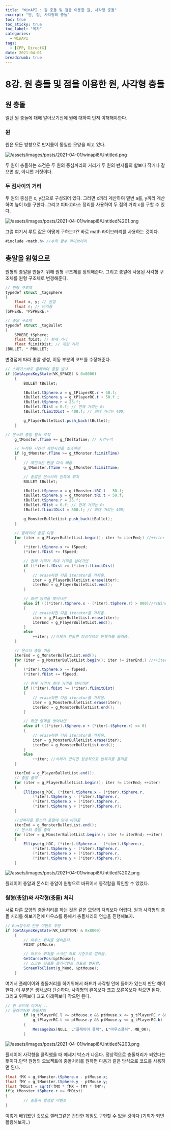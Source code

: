 ```yaml
---
title: "WinAPI : 원 충돌 및 점을 이용한 원, 사각형 충돌"
excerpt: "원, 점, 사각형의 충돌"
toc: true
toc_sticky: true
toc_label: "목차"
categories:
  - WinAPI
tags:
  - [CPP, DirectX]
date: 2021-04-01
breadcrumb: true
---
```



# 8강. 원 충돌 및 점을 이용한 원, 사각형 충돌

## 원 충돌

  일단 원 충돌에 대해 알아보기전에 원에 대하여 먼저 이해해야한다.

### 원

원은 모든 방향으로 반지름이 동일한 모양을 띄고 있다.

![/assets/images/posts/2021-04-01/winapi8/Untitled.png](/assets/images/posts/2021-04-01/winapi8/Untitled.png)

두 원이 충돌하는 조건은 두 원의 중심끼리의 거리가 두 원의 반지름의 합보다 작거나 같으면 참, 아니면 거짓이다.

### 두 점사이의 거리

두 원의 중심은 x, y값으로 구성되어 있다. 그러면 x끼리 계산하여 밑변 a를, y끼리 계산하여 높이 b를 구한다. 그리고 피타고라스 정리를 사용하여 두 점의 거리 c를 구할 수 있다.

![/assets/images/posts/2021-04-01/winapi8/Untitled%201.png](/assets/images/posts/2021-04-01/winapi8/Untitled%201.png)

그럼 여기서 루트 값은 어떻게 구하는가? 바로 math 라이브러리를 사용하는 것이다.

```csharp
#include <math.h> //수학 함수 라이브러리
```

## 총알을 원형으로

원형의 총알을 만들기 위해  원형 구조체를 정의해준다. 그리고 총알에 사용된 사각형 구조체를 원형 구조체로 변경해준다.

```csharp
// 원형 구조체
typedef struct _tagSphere
{
    float x, y; // 원점
    float r; // 반지름
}SPHERE, *PSPHERE;ㄴ

// 총알 구조체
typedef struct _tagBullet
{
    SPHERE tSphere;
    float fDist; // 현재 거리
    float fLimitDist; // 제한 거리
}BULLET, * PBULLET;
```

변경점에 따라 총알 생성, 이동 부분의 코드를 수정해준다.

```csharp
// 스페이스바로 플레이어 총알 발사
if (GetAsyncKeyState(VK_SPACE) & 0x8000)
    {
        BULLET tBullet;

        tBullet.tSphere.x = g_tPlayerRC.r + 50.f;
        tBullet.tSphere.y = g_tPlayerRC.t + 50.f ;
        tBullet.tSphere.r = 25.f;
        tBullet.fDist = 0.f; // 현재 거리는 0;
        tBullet.fLimitDist = 400.f; // 최대 거리는 400;

        g_PlayerBulletList.push_back(tBullet);
    }

// 몬스터 총알 발사 로직
    g_tMonster.fTime += g_fDeltaTime; // 시간누적

    // 누적된 시간이 제한시간을 초과하면
    if (g_tMonster.fTime >= g_tMonster.fLimitTime)
    {
        // 제한시간 만큼 다시 빼줌.
        g_tMonster.fTime -= g_tMonster.fLimitTime;

        // 총알은 몬스터의 왼쪽에 위치
        BULLET tBullet;

        tBullet.tSphere.x = g_tMonster.tRC.l - 50.f;
        tBullet.tSphere.y = g_tMonster.tRC.t + 50.f;
        tBullet.tSphere.r = 25.f;
        tBullet.fDist = 0.f; // 현재 거리는 0;
        tBullet.fLimitDist = 800.f; // 최대 거리는 400;

        g_MonsterBulletList.push_back(tBullet);
    }

    // 플레이어 총알 이동
    for (iter = g_PlayerBulletList.begin(); iter != iterEnd;) //++iter 제거
    {
        (*iter).tSphere.x += fSpeed;
        (*iter).fDist += fSpeed;

        // 현재 거리가 최대 거리를 넘어가면 
        if ((*iter).fDist >= (*iter).fLimitDist)
        {
            // erase하면 다음 iterator를 가져옴.
            iter = g_PlayerBulletList.erase(iter);
            iterEnd = g_PlayerBulletList.end();
        }

        // 화면 영역을 벗어나면
        else if (((*iter).tSphere.x - (*iter).tSphere.r) > 800)//rcWindow.right)
        {
            // erase하면 다음 iterator를 가져옴.
            iter = g_PlayerBulletList.erase(iter);
            iterEnd = g_PlayerBulletList.end();
        }
        else
            ++iter; //삭제가 안되면 정상적으로 반복자를 올려줌.
    }

    // 몬스터 총알 이동
    iterEnd = g_MonsterBulletList.end();
    for (iter = g_MonsterBulletList.begin(); iter != iterEnd;) //++iter 제거
    {
        (*iter).tSphere.x -= fSpeed;
        (*iter).fDist += fSpeed;

        // 현재 거리가 최대 거리를 넘어가면 
        if ((*iter).fDist >= (*iter).fLimitDist)
        {
            // erase하면 다음 iterator를 가져옴.
            iter = g_MonsterBulletList.erase(iter);
            iterEnd = g_MonsterBulletList.end();
        }

        // 화면 영역을 벗어나면
        else if (((*iter).tSphere.x + (*iter).tSphere.r) <= 0)
        {
            // erase하면 다음 iterator를 가져옴.
            iter = g_MonsterBulletList.erase(iter);
            iterEnd = g_MonsterBulletList.end();
        }
        else
            ++iter; //삭제가 안되면 정상적으로 반복자를 올려줌.
    }

    iterEnd = g_PlayerBulletList.end();
    // 총알 출력
    for (iter = g_PlayerBulletList.begin(); iter != iterEnd; ++iter)
    {
        Ellipse(g_hDC, (*iter).tSphere.x - (*iter).tSphere.r,
            (*iter).tSphere.y - (*iter).tSphere.r,
            (*iter).tSphere.x + (*iter).tSphere.r,
            (*iter).tSphere.y + (*iter).tSphere.r);
    }

    //반복자를 몬스터 총알에 맞게 바꿔줌
    iterEnd = g_MonsterBulletList.end();
    // 몬스터 총알 출력
    for (iter = g_MonsterBulletList.begin(); iter != iterEnd; ++iter)
    {
        Ellipse(g_hDC, (*iter).tSphere.x - (*iter).tSphere.r,
            (*iter).tSphere.y - (*iter).tSphere.r,
            (*iter).tSphere.x + (*iter).tSphere.r,
            (*iter).tSphere.y + (*iter).tSphere.r);
    }
```

![/assets/images/posts/2021-04-01/winapi8/Untitled%202.png](/assets/images/posts/2021-04-01/winapi8/Untitled%202.png)

플레이어 총알과 몬스터 총알이 원형으로 바뀌어서 동작함을 확인할 수 있었다.

### 원형(총알)와 사각형(충돌) 처리

서로 다른 모양의 충돌처리를 하는 것은 같은 모양의 처리보다 어렵다. 원과 사각형의 충돌 처리를 해보기전에 마우스를 통해서 충돌처리의 연습을 진행해보자.

```csharp
// Run함수의 인풋 이벤트 부분
if (GetAsyncKeyState(VK_LBUTTON) & 0x8000)
    {
        // 마우스 위치를 얻어온다.
        POINT ptMouse;

        // 마우스 위치를 스크린 좌표 기준으로 받아옴.
        GetCursorPos(&ptMouse);
        // 스크린 좌표를 클라이언트 좌표로 변환함.
        ScreenToClient(g_hWnd, &ptMouse);
    }
```

여기서 플레이어와 충돌처리를 하기위해서 좌표가 사각형 안에 들어가 있는지 판단 해야한다. 이 부분은 생각보다 단순하다. 사각형의 왼쪽보다 크고 오른쪽보다 작으면 된다. 그리고 위쪽보다 크고 아래쪽보다 작으면 된다.

```csharp
// 위 코드에 이어서...
// 플레이어와 충돌처리
        if (g_tPlayerRC.l <= ptMouse.x && ptMouse.x <= g_tPlayerRC.r &&
            g_tPlayerRC.t <= ptMouse.y && ptMouse.y <= g_tPlayerRC.b)
        {
            MessageBox(NULL, L"플레이어 클릭", L"마우스클릭", MB_OK);
        }
```

![/assets/images/posts/2021-04-01/winapi8/Untitled%203.png](/assets/images/posts/2021-04-01/winapi8/Untitled%203.png)

플레이어 사각형을 클릭했을 때 메세지 박스가 나온다. 정상적으로 충돌처리가 되었다는 뜻이다.만약 원형의 오브젝트에 충돌처리를 원하면 다음과 같은 방식으로 코드를 사용하면 된다.

```csharp
float fMX = g_tMonster.tSphere.x - ptMouse.x;
float fMY = g_tMonster.tSphere.y - ptMouse.y;
float fMDist = sqrtf(fMX * fMX + fMY * fMY);
if(g_tMonster.tSphere.r >= fMDist)
{
		// 충돌시 발생할 이벤트
}
```

이렇게 배워봤던 것으로 갤러그같은 간단한 게임도 구현할 수 있을 것이다.(기회가 되면 활용해보자..)